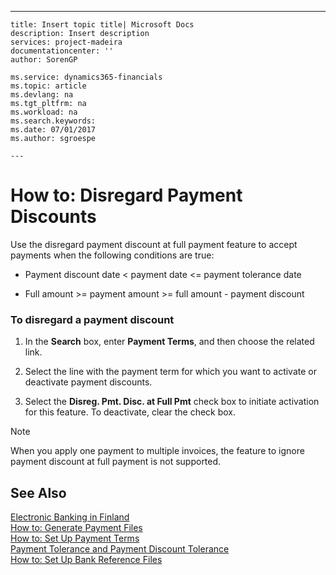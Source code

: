 ---
    title: Insert topic title| Microsoft Docs
    description: Insert description
    services: project-madeira
    documentationcenter: ''
    author: SorenGP

    ms.service: dynamics365-financials
    ms.topic: article
    ms.devlang: na
    ms.tgt_pltfrm: na
    ms.workload: na
    ms.search.keywords:
    ms.date: 07/01/2017
    ms.author: sgroespe

    ---
# How to: Disregard Payment Discounts
Use the disregard payment discount at full payment feature to accept payments when the following conditions are true:  
  
-   Payment discount date \< payment date \<\= payment tolerance date  
  
-   Full amount \>\= payment amount \>\= full amount \- payment discount  
  
### To disregard a payment discount  
  
1.  In the **Search** box, enter **Payment Terms**, and then choose the related link.  
  
2.  Select the line with the payment term for which you want to activate or deactivate payment discounts.  
  
3.  Select the **Disreg. Pmt. Disc. at Full Pmt** check box to initiate activation for this feature. To deactivate, clear the check box.  
  
> [!NOTE]  
>  When you apply one payment to multiple invoices, the feature to ignore payment discount at full payment is not supported.  
  
## See Also  
 [Electronic Banking in Finland](../../LocalFunctionalityForMicrosoftDynamicsNav2016/Finland/electronic-banking-in-finland.md)   
 [How to: Generate Payment Files](../../LocalFunctionalityForMicrosoftDynamicsNav2016/Finland/how-to-generate-payment-files.md)   
 [How to: Set Up Payment Terms](../../Finance/how-to-set-up-payment-terms.md)   
 [Payment Tolerance and Payment Discount Tolerance](../../Finance/payment-tolerance-and-payment-discount-tolerance.md)   
 [How to: Set Up Bank Reference Files](../../LocalFunctionalityForMicrosoftDynamicsNav2016/Finland/how-to-set-up-bank-reference-files.md)
